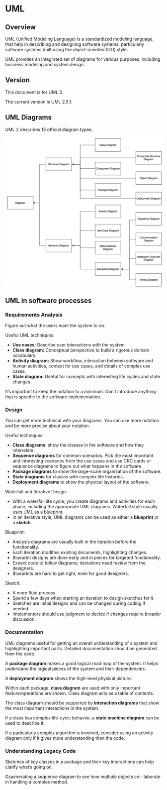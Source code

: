# UML

## Overview 

UML (Unified Modeling Language) is a standardized modeling language, that help in describing and designing software systems, particularly software systems built using the object-oriented (OO) style.

UML provides an integrated set of diagrams for various purposes, including business modeling and system design.


## Version

This document is for UML 2.

The current version is UML 2.5.1.


## UML Diagrams

UML 2 describes 13 official diagram types:

![](./uml/images/diagram-types.svg)


## UML in software processes

### Requirements Analysis

Figure out what the users want the system to do.

Useful UML techniques:
- **Use cases:** Describe user interactions with the system.
- **Class diagram:** Conceptual perspective to build a rigorous domain vocabulary.
- **Activity diagram:** Show workflow, interaction between software and human activities, context for use cases, and details of complex use cases.
- **State diagram:** Useful for concepts with interesting life cycles and state changes.

It’s important to keep the notation to a minimum. Don’t introduce anything that is specific to the software implementation.


### Design

You can get more technical with your diagrams. You can use more notation and be more precise about your notation.

Useful techniques:
- **Class diagrams**: show the classes in the software and how they interrelate.
- **Sequence diagrams** for common scenarios. Pick the most important and interesting scenarios from the use cases and use CRC cards or sequence diagrams to figure out what happens in the software.
- **Package diagrams** to show the large-scale organization of the software.
- **State diagrams** for classes with complex life histories.
- **Deployment diagrams** to show the physical layout of the software.

Waterfall and Iterative Design:
- With a waterfall life cycle, you create diagrams and activities for each phase, including the appropriate UML diagrams. Waterfall style usually uses UML as a blueprint.
- In an iterative style, UML diagrams can be used as either a **blueprint** or a **sketch**.

Blueprint:
- Analysis diagrams are usually built in the iteration before the functionality.
- Each iteration modifies existing documents, highlighting changes.
- Blueprint designs are done early and in pieces for targeted functionality. 
- Expect code to follow diagrams; deviations need review from the designers.
- Blueprints are hard to get right, even for good designers.

Sketch:
- A more fluid process.
- Spend a few days when starting an iteration to design sketches for it.
- Sketches are initial designs and can be changed during coding if needed.
- Implementors should use judgment to decide if changes require broader discussion.


### Documentation

UML diagrams useful for getting an overall understanding of a system and highlighting important parts. Detailed documentation should be generated from the code.

A **package diagram** makes a good logical road map of the system. It helps understand the logical pieces of the system and their dependencies.

A **deployment diagram** shows the high-level physical picture.

Within each package, **class diagram** are used with only important feature/operations are shown. Class diagram acts as a table of contents.

The class diagram should be supported by **interaction diagrams** that show the most important interactions in the system.

If a class has complex life-cycle behavior, a **state machine diagram** can be used to describe it.

If a particularly complex algorithm is involved, consider using an activity diagram only if it gives more understanding than the code.


### Understanding Legacy Code

Sketches of key classes in a package and their key interactions can help clarify what’s going on.

Gsaenerating a sequence diagram to see how multiple objects col- laborate in handling a complex method.